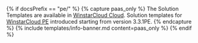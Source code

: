 {% if docsPrefix == "pe/" %}
{% capture paas_only %}
The Solution Templates are available in [WinstarCloud Cloud](/products/paas/). Solution templates for [WinstarCloud PE](/products/winstarcloud-pe/) introduced starting from version 3.3.1PE.
{% endcapture %}
{% include templates/info-banner.md content=paas_only %}
{% endif %}
